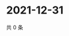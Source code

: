 # 2021-12-31

共 0 条

<!-- BEGIN WEIBO -->
<!-- 最后更新时间 Fri Dec 31 2021 23:16:02 GMT+0800 (China Standard Time) -->

<!-- END WEIBO -->
